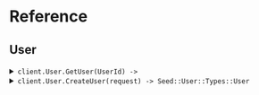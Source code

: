 # Reference
## User
<details><summary><code>client.User.GetUser(UserId) -> </code></summary>
<dl>
<dd>

#### 📝 Description

<dl>
<dd>

<dl>
<dd>

Retrieve a user.
This endpoint is used to retrieve a user.
</dd>
</dl>
</dd>
</dl>

#### 🔌 Usage

<dl>
<dd>

<dl>
<dd>

```ruby
client.user.get_user();
```
</dd>
</dl>
</dd>
</dl>

#### ⚙️ Parameters

<dl>
<dd>

<dl>
<dd>

**userId:** `String` 

The ID of the user to retrieve.
This ID is unique to each user.
    
</dd>
</dl>
</dd>
</dl>


</dd>
</dl>
</details>

<details><summary><code>client.User.CreateUser(request) -> Seed::User::Types::User</code></summary>
<dl>
<dd>

#### 📝 Description

<dl>
<dd>

<dl>
<dd>

Create a new user.
This endpoint is used to create a new user.
</dd>
</dl>
</dd>
</dl>

#### 🔌 Usage

<dl>
<dd>

<dl>
<dd>

```ruby
client.user.create_user({
  name:'name',
  age:1
});
```
</dd>
</dl>
</dd>
</dl>

#### ⚙️ Parameters

<dl>
<dd>

<dl>
<dd>

**name:** `String` 

The name of the user to create.
This name is unique to each user.
    
</dd>
</dl>

<dl>
<dd>

**age:** `Integer` 

The age of the user.
This property is not required.
    
</dd>
</dl>
</dd>
</dl>


</dd>
</dl>
</details>

